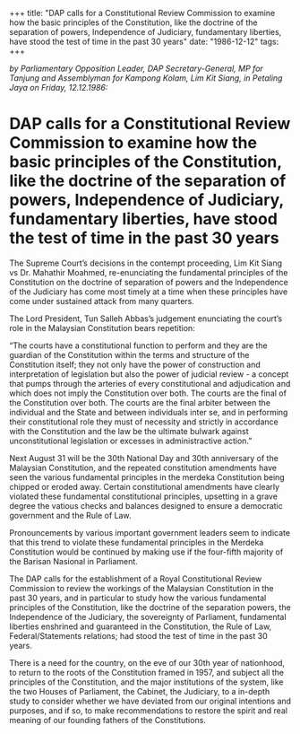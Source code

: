 +++ 
title: "DAP calls for a Constitutional Review Commission to examine how the basic principles of the Constitution, like the doctrine of the separation of powers, Independence of Judiciary, fundamentary liberties, have stood the test of time in the past 30 years"
date: "1986-12-12"
tags:
+++

_by Parliamentary Opposition Leader, DAP Secretary-General, MP for Tanjung and Assemblyman for Kampong Kolam, Lim Kit Siang, in Petaling Jaya on Friday, 12.12.1986:_

# DAP calls for a Constitutional Review Commission to examine how the basic principles of the Constitution, like the doctrine of the separation of powers, Independence of Judiciary, fundamentary liberties, have stood the test of time in the past 30 years

The Supreme Court’s decisions in the contempt proceeding, Lim Kit Siang vs Dr. Mahathir Moahmed, re-enunciating the fundamental principles of the Constitution on the doctrine of separation of powers and the Independence of the Judiciary has come most timely at a time when these principles have come under sustained attack from many quarters.</u>

The Lord President, Tun Salleh Abbas’s judgement enunciating the court’s role in the Malaysian Constitution bears repetition:

“The courts have a constitutional function to perform and they are the guardian of the Constitution within the terms and structure of the Constitution itself; they not only have the power of construction and interpretation of legislation but also the power of judicial review - a concept that pumps through the arteries of every constitutional and adjudication and which does not imply the Constitution over both. The courts are the final of the Constitution over both. The courts are the final arbiter between the individual and the State and between individuals inter se, and in performing their constitutional role they must of necessity and strictly in accordance with the Constitution and the law be the ultimate bulwark against unconstitutional legislation or excesses in administractive action.”

Next August 31 will be the 30th National Day and 30th anniversary of the Malaysian Constitution, and the repeated constitution amendments have seen the various fundamental principles in the merdeka Constitution being chipped or eroded away. Certain constitutional amendments have clearly violated these fundamental constitutional principles, upsetting in a grave degree the vatious checks and balances designed to ensure a democratic government and the Rule of Law.

Pronouncements by various important government leaders seem to indicate that this trend to violate these fundamental principles in the Merdeka Constitution would be continued by making use if the four-fifth majority of the Barisan Nasional in Parliament.

The DAP calls for the establishment of a Royal Constitutional Review Commission to review the workings of the Malaysian Constitution in the past 30 years, and in particular to study how the various fundamental principles of the Constitution, like the doctrine of the separation powers, the Independence of the Judiciary, the sovereignty of Parliament, fundamental liberties enshrined and guaranteed in the Constitution, the Rule of Law, Federal/Statements relations; had stood the test of time in the past 30 years.

There is a need for the country, on the eve of our 30th year of nationhood, to return to the roots of the Constitution framed in 1957, and subject all the principles of the Constitution, and the major institutions of the system, like the two Houses of Parliament, the Cabinet, the Judiciary, to a in-depth study to consider whether we have deviated from our original intentions and purposes, and if so, to make recommendations to restore the spirit and real meaning of our founding fathers of the Constitutions.
 
